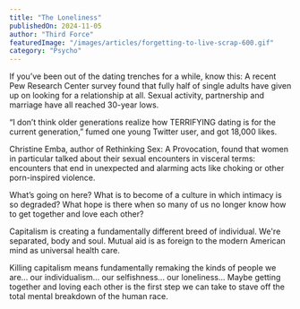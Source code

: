 ```yaml
---
title: "The Loneliness"
publishedOn: 2024-11-05
author: "Third Force"
featuredImage: "/images/articles/forgetting-to-live-scrap-600.gif"
category: "Psycho"
---
```


If you’ve been out of the dating trenches for a while, know this: A recent Pew Research Center survey found that fully half of single adults have given up on looking for a relationship at all. Sexual activity, partnership and marriage have all reached 30-year lows.

“I don’t think older generations realize how TERRIFYING dating is for the current generation,” fumed one young Twitter user, and got 18,000 likes.

Christine Emba, author of Rethinking Sex: A Provocation, found that women in particular talked about their sexual encounters in visceral terms: encounters that end in unexpected and alarming acts like choking or other porn-inspired violence.

What’s going on here? What is to become of a culture in which intimacy is so degraded? What hope is there when so many of us no longer know how to get together and love each other?

Capitalism is creating a fundamentally different breed of individual. We're separated, body and soul. Mutual aid is as foreign to the modern American mind as universal health care.

Killing capitalism means fundamentally remaking the kinds of people we are... our individualism... our selfishness... our loneliness... Maybe getting together and loving each other is the first step we can take to stave off the total mental breakdown of the human race.
